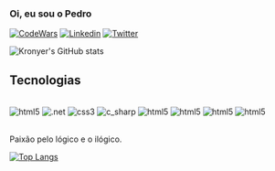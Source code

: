 ### Oi, eu sou o Pedro

[![CodeWars](https://img.shields.io/badge/Codewars-B1361E?style=for-the-badge&logo=Codewars&logoColor=white)](https://www.codewars.com/users/kronyer)
[![Linkedin](https://img.shields.io/badge/LinkedIn-0077B5?style=for-the-badge&logo=linkedin&logoColor=white)](https://www.linkedin.com/in/pedro-mila/)
[![Twitter](https://img.shields.io/badge/Twitter-1DA1F2?style=for-the-badge&logo=twitter&logoColor=white)](https://twitter.com/DevDinheiro)

![Kronyer's GitHub stats](https://github-readme-stats.vercel.app/api?username=kronyer&show_icons=true&theme=tokyonight)


## Tecnologias
<div style=display: inline_block>
<br/>
<img alt="html5" src="https://img.shields.io/badge/manjaro-35BF5C?style=for-the-badge&logo=manjaro&logoColor=white">
<img alt=".net" src="https://img.shields.io/badge/.NET-5C2D91?style=for-the-badge&logo=.net&logoColor=white">
<img alt="css3" src="https://img.shields.io/badge/CSS3-1572B6?style=for-the-badge&logo=css3&logoColor=white">
<img alt="c_sharp" src="https://img.shields.io/badge/C%23-239120?style=for-the-badge&logo=c-sharp&logoColor=white">
<img alt="html5" src="https://img.shields.io/badge/HTML5-E34F26?style=for-the-badge&logo=html5&logoColor=white">
<img alt="html5" src="https://img.shields.io/badge/Microsoft_SQL_Server-CC2927?style=for-the-badge&logo=microsoft-sql-server&logoColor=whitee">
<img alt="html5" src="https://img.shields.io/badge/MySQL-00000F?style=for-the-badge&logo=mysql&logoColor=white">
<img alt="html5" src="https://img.shields.io/badge/SQLite-07405E?style=for-the-badge&logo=sqlite&logoColor=white">
</div>
<br/>

Paixão pelo lógico e o ilógico.

[![Top Langs](https://github-readme-stats.vercel.app/api/top-langs/?username=kronyer&show_icons=true&theme=tokyonight)](https://github.com/kronyer/github-readme-stats)

